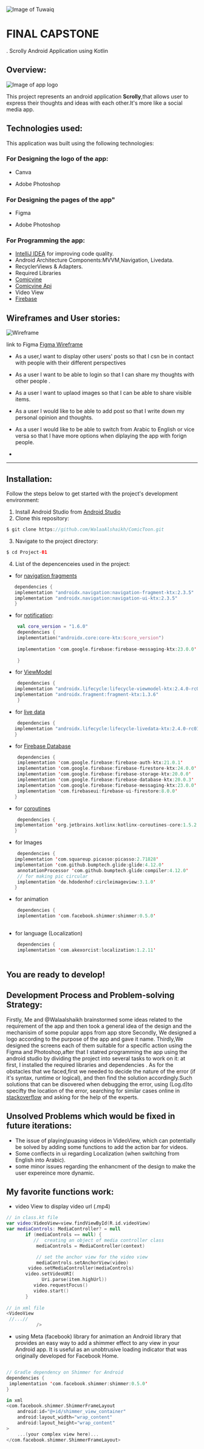 ![Image of Tuwaiq](https://camo.githubusercontent.com/37ca472e2afb74974a0314d89af8f470422a79582bed0d188f9927777230195d/68747470733a2f2f6c61756e63682e73612f6173736574732f696d616765732f6c6f676f732f7475776169712d61636164656d792d6c6f676f2e737667)
# FINAL CAPSTONE
.
Scrolly Android Application using Kotlin
## Overview:
![Image of app logo](https://b.top4top.io/p_2204its031.png)


This project represents an android application **Scrolly**,that allows user to express their thoughts and ideas with each other.It's more like a social media app.

## Technologies used:
This application was built using the following technologies:
### For Designing the logo of the app:
* Canva

* Adobe Photoshop
### For Designing the pages of the app"
* Figma 

* Adobe Photoshop
### For Programming the app:
* [IntelliJ IDEA](https://www.jetbrains.com/idea/download/#section=windows) for improving code quality.
* Android Architecture Components:MVVM,Navigation, Livedata.
* RecyclerViews & Adapters.
* Required Libraries
* [Comicvine](https://comicvine.gamespot.com)
* [Comicvine Api](https://comicvine.gamespot.com/api/)
* Video View
* [Firebase](https://firebase.google.com)

## Wireframes and User stories:

![Wireframe](https://c.top4top.io/p_22044b31t2.png)

link to Figma [Figma Wireframe](https://www.figma.com/file/AG9ZHvv15pEa70B8KKubrI/Scrolly?node-id=0%3A1)


- As a user,I want to display other users' posts so that I csn be in contact with people with their different perspectives

- As a user I want to be able to login so that I can share my thoughts with other people .

- As a user I want to uplaod images so that I can be able to share visible items.
 
- As a user I would like to be able to add post so that I write down my personal opinion and thoughts.

- As a user I would like to be able to switch from Arabic to English or vice versa so that I have more options when diplaying the app with forign people.
- 


-------------------------------------------------------------------------
## Installation:
Follow the steps below to get started with the project's development environment:
1. Install Android Studio from [Android Studio](https://developer.android.com/studio?gclid=Cj0KCQjw5oiMBhDtARIsAJi0qk2WOPjxp2Wij5sgO3bAK6Rp18zrs4Y0L5S6W89Fk7OClhAiVuNr1mgaAsT-EALw_wcB&gclsrc=aw.ds)
2. Clone this repository:
 ```kotlin 
 $ git clone https://github.com/WalaaAlshaikh/ComicToon.git
 ```
3. Navigate to the project directory:
 ```kotlin 
 $ cd Project-01
 ```
 4. List of the depencenceies used in the project:
   * for [navigation fragments](https://developer.android.com/guide/navigation/navigation-getting-started)
 ```kotlin
    dependencies {
    implementation "androidx.navigation:navigation-fragment-ktx:2.3.5"
    implementation "androidx.navigation:navigation-ui-ktx:2.3.5"
    }
``` 

   * for [notification](https://developer.android.com/training/notify-user/build-notification):
```kotlin
    val core_version = "1.6.0"
    dependencies {
    implementation("androidx.core:core-ktx:$core_version")
    
    implementation 'com.google.firebase:firebase-messaging-ktx:23.0.0'
    
    }
```
    
   * for [ViewModel](https://developer.android.com/topic/libraries/architecture/viewmodel)
```kotlin
    dependencies {
   implementation "androidx.lifecycle:lifecycle-viewmodel-ktx:2.4.0-rc01"
   implementation "androidx.fragment:fragment-ktx:1.3.6"
    }
```
   * for [live data](https://developer.android.com/topic/libraries/architecture/livedata)
```kotlin
    dependencies { 
   implementation "androidx.lifecycle:lifecycle-livedata-ktx:2.4.0-rc01"
   }
```
   * for [Firebase Database](https://firebase.google.com/)
```kotlin
    dependencies { 
    implementation 'com.google.firebase:firebase-auth-ktx:21.0.1'
    implementation 'com.google.firebase:firebase-firestore-ktx:24.0.0'
    implementation 'com.google.firebase:firebase-storage-ktx:20.0.0'
    implementation 'com.google.firebase:firebase-database-ktx:20.0.3'
    implementation 'com.google.firebase:firebase-messaging-ktx:23.0.0'
    implementation 'com.firebaseui:firebase-ui-firestore:8.0.0'
   }
```
   * for [coroutines](https://developer.android.com/kotlin/coroutines)
```kotlin
    dependencies { 
   implementation 'org.jetbrains.kotlinx:kotlinx-coroutines-core:1.5.2'
   }
```

* for Images
```kotlin
    dependencies { 
   implementation 'com.squareup.picasso:picasso:2.71828'
   implementation 'com.github.bumptech.glide:glide:4.12.0'
    annotationProcessor 'com.github.bumptech.glide:compiler:4.12.0'
    // for making pic circular
    implementation 'de.hdodenhof:circleimageview:3.1.0'
   }
```


* for animation
```kotlin
    dependencies {
    implementation 'com.facebook.shimmer:shimmer:0.5.0'
    
```

* for language (Localization)
```kotlin
    dependencies {
    implementation 'com.akexorcist:localization:1.2.11'
    
```


 You are ready to develop!
 -----------------------------------------------------------------
 
## Development Process and Problem-solving Strategy:
Firstly, Me and @Walaalshaikh brainstormed some ideas related to the requirement of the app and then took a general idea of the design and the mechanisim of some popular apps from app store
Secondly, We designed a logo according to the purpose of the app and gave it name.
Thirdly,We designed the screens each of them suitable for a specific action using the Figma and Photoshop,after that I statred programming the app using the android studio by dividing the project into several tasks to work on it: at first, I installed the required libraries and dependencies .
As for the obstacles that we faced,first we needed to decide the nature of the error (if it's syntax, runtime or logical), and then find the solution accordingly.Such solutions that can be disovered when debugging the error, using (Log.d)to specifty the location of the error, searching for similar cases online in [stackoverflow](https://stackoverflow.com/) and asking for the help of the experts.

## Unsolved Problems which would be fixed in future iterations:
* The issue of playing\puasing videos in VideoView, which can potentially be solved by adding some functions to add the action bar for videos.
* Some conflects in ui regarding Localization (when switching from English into Arabic).
* some minor issues regarding the enhancment of the design to make the user expereince more dynamic.

## My favorite functions work:
* video View
to display video url (.mp4)
 
 ```kotlin
// in class.kt file
var video:VideoView=view.findViewById(R.id.videoView)
 var mediaControls: MediaController? = null
        if (mediaControls == null) {
           //  creating an object of media controller class
            mediaControls = MediaController(context)

            // set the anchor view for the video view
            mediaControls.setAnchorView(video)
         video.setMediaController(mediaControls)
        video.setVideoURI(
              Uri.parse(item.highUrl))
           video.requestFocus()
           video.start()
        }
        
 // in xml file
 <VideoView
  //...//
            />
```            
* using Meta (facebook) library for animation
 an Android library that provides an easy way to add a shimmer effect to any view in your Android app. It is useful as an unobtrusive loading indicator that was originally developed for Facebook Home.

 ```kotlin
 
 // Gradle dependency on Shimmer for Android
dependencies {
  implementation 'com.facebook.shimmer:shimmer:0.5.0'
}

in xml
<com.facebook.shimmer.ShimmerFrameLayout
     android:id="@+id/shimmer_view_container"
     android:layout_width="wrap_content"
     android:layout_height="wrap_content"
>
     ...(your complex view here)...
</com.facebook.shimmer.ShimmerFrameLayout>
 

```
